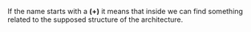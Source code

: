 If the name starts with a **(+)** it means that inside we can find something related to the supposed structure of the architecture.